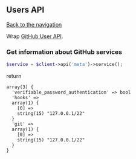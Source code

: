 ## Users API
[Back to the navigation](README.md)


Wrap [GitHub User API](http://developer.github.com/v3/meta/).

### Get information about GitHub services

```php
$service = $client->api('meta')->service();
```

return

```
array(3) {
  'verifiable_password_authentication' => bool
  'hooks' =>
  array(1) {
    [0] =>
    string(15) "127.0.0.1/22"
  }
  'git' =>
  array(1) {
    [0] =>
    string(15) "127.0.0.1/22"
  }
}
```
